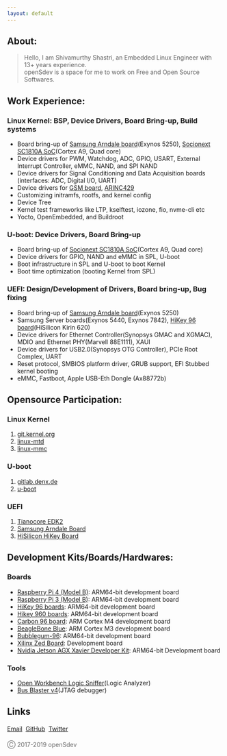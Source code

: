 ```yaml
---
layout: default
---
```


## About:

> Hello, I am Shivamurthy Shastri, an Embedded Linux Engineer with 13+ years experience.  
> openSdev is a space for me to work on Free and Open Source Softwares.

## Work Experience:

### Linux Kernel: BSP, Device Drivers, Board Bring-up, Build systems

   * Board bring-up of <a href="https://en.wikipedia.org/wiki/Arndale_Board" target="_blank">Samsung Arndale board</a>(Exynos 5250), <a href="http://socionextus.com/blogs/sc1810-graphics-display-controller/" target="_blank">Socionext SC1810A SoC</a>(Cortex A9, Quad core)
   * Device drivers for PWM, Watchdog, ADC, GPIO, USART, External Interrupt Controller, eMMC, NAND, and SPI NAND
   * Device drivers for Signal Conditioning and Data Acquisition boards (interfaces: ADC, Digital I/O, UART)
   * Device drivers for <a href="http://asttecs.com/gsm-gateway" target="_blank">GSM board</a>, <a href="https://www.slntech.com/client-10-2/product/arinc-429/" target="_blank">ARINC429</a>
   * Customizing initramfs, rootfs, and kernel config
   * Device Tree
   * Kernel test frameworks like LTP, kselftest, iozone, fio, nvme-cli etc
   * Yocto, OpenEmbedded, and Buildroot

### U-boot: Device Drivers, Board Bring-up

   * Board bring-up of <a href="http://socionextus.com/blogs/sc1810-graphics-display-controller/" target="_blank">Socionext SC1810A SoC</a>(Cortex A9, Quad core)
   * Device drivers for GPIO, NAND and eMMC in SPL, U-boot
   * Boot infrastructure in SPL and U-boot to boot Kernel
   * Boot time optimization (booting Kernel from SPL)

### UEFI: Design/Development of Drivers, Board bring-up, Bug fixing

   * Board bring-up of <a href="https://en.wikipedia.org/wiki/Arndale_Board" target="_blank">Samsung Arndale board</a>(Exynos 5250)
   * Samsung Server boards(Exynos 5440, Exynos 7842), <a href="http://www.96boards.org/product/hikey" target="_blank">HiKey 96 board</a>(HiSilicon Kirin 620)
   * Device drivers for Ethernet Controller(Synopsys GMAC and XGMAC), MDIO and Ethernet PHY(Marvell 88E1111), XAUI
   * Device drivers for USB2.0(Synopsys OTG Controller), PCIe Root Complex, UART
   * Reset protocol, SMBIOS platform driver, GRUB support, EFI Stubbed kernel booting
   * eMMC, Fastboot, Apple USB-Eth Dongle (Ax88772b)

## Opensource Participation:

### Linux Kernel

1. <a href="https://git.kernel.org/pub/scm/linux/kernel/git/torvalds/linux.git/log/?qt=author&q=Shivamurthy+Shastri" target="_blank">git.kernel.org</a>
2. <a href="http://patchwork.ozlabs.org/project/linux-mtd/list/?series=&submitter=75871&state=*&q=&archive=both&delegate=" target="_blank">linux-mtd</a>
3. <a href="https://patchwork.kernel.org/project/linux-mmc/list/?series=&submitter=185569&state=*&q=&archive=both&delegate=" target="_blank">linux-mmc</a>

### U-boot

1. <a href="https://gitlab.denx.de/u-boot/u-boot/-/commits/master?utf8=%E2%9C%93&search=Shivamurthy+Shastri" target="_blank">gitlab.denx.de</a>
2. <a href="https://patchwork.ozlabs.org/project/uboot/list/?series=&submitter=75871&state=*&q=&archive=both&delegate=" target="_blank">u-boot</a>

### UEFI

1. <a href="https://github.com/tianocore/edk2/commits?author=opensdev" target="_blank">Tianocore EDK2</a>
2. <a href="https://github.com/opensdev/linaro-edk2-samsung_arndale/search?q=shivamurthy&type=Commits" target="_blank">Samsung Arndale Board</a>
3. <a href="https://github.com/96boards-hikey/OpenPlatformPkg/commits/hikey-aosp?author=opensdev" target="_blank">HiSilicon HiKey Board</a>

## Development Kits/Boards/Hardwares:

### Boards

   * <a href="https://www.raspberrypi.org/products/raspberry-pi-4-model-b" target="_blank">Raspberry Pi 4 (Model B)</a>: ARM64-bit development board
   * <a href="https://www.raspberrypi.org/products/raspberry-pi-3-model-b" target="_blank">Raspberry Pi 3 (Model B)</a>: ARM64-bit development board
   * <a href="http://www.96boards.org/product/hikey" target="_blank">HiKey 96 boards</a>: ARM64-bit development board
   * <a href="http://www.96boards.org/product/hikey960" target="_blank">Hikey 960 boards</a>: ARM64-bit development board
   * <a href="http://www.96boards.org/product/carbon" target="_blank">Carbon 96 board</a>: ARM Cortex M4 development board
   * <a href="https://beagleboard.org/blue" target="_blank">BeagleBone Blue</a>: ARM Cortex M3 development board
   * <a href="http://www.96boards.org/product/bubblegum-96" target="_blank">Bubblegum-96</a>: ARM64-bit development board
   * <a href="http://zedboard.org/product/zedboard" target="_blank">Xilinx Zed Board</a>: Development board
   * <a href="https://developer.nvidia.com/embedded/jetson-agx-xavier-developer-kit" target="_blank">Nvidia Jetson AGX Xavier Developer Kit</a>: ARM64-bit Development board

### Tools

   * <a href="https://www.seeedstudio.com/Open-Workbench-Logic-Sniffer-p-612.html" target="_blank">Open Workbench Logic Sniffer</a>(Logic Analyzer)
   * <a href="https://www.seeedstudio.com/Bus-Blaster-v4-p-1416.html" target="_blank">Bus Blaster v4</a>(JTAG debugger)

## Links

<a href="mailto:shivamurthy.shastri@opensdev.com">Email</a> &#0149; <a href="https://github.com/opensdev" target="_blank">GitHub</a> &#0149; <a href="https://twitter.com/opensdev" target="_blank">Twitter</a>

<p style="color:#696969">&#9400; 2017-2019 openSdev</p>
